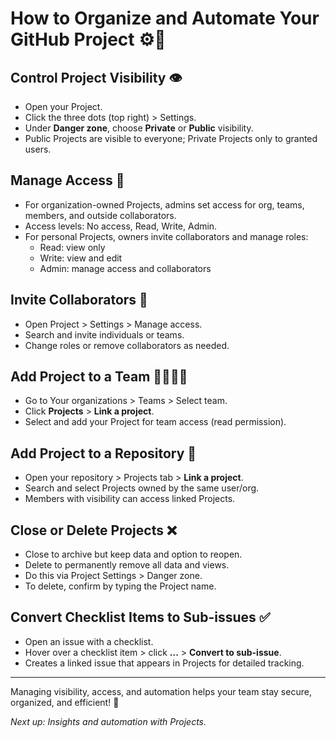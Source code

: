 # How to Organize and Automate Your GitHub Project ⚙️🤖

## Control Project Visibility 👁️
- Open your Project.
- Click the three dots (top right) > Settings.
- Under **Danger zone**, choose **Private** or **Public** visibility.
- Public Projects are visible to everyone; Private Projects only to granted users.

## Manage Access 🔐
- For organization-owned Projects, admins set access for org, teams, members, and outside collaborators.
- Access levels: No access, Read, Write, Admin.
- For personal Projects, owners invite collaborators and manage roles:
  - Read: view only
  - Write: view and edit
  - Admin: manage access and collaborators

## Invite Collaborators 👥
- Open Project > Settings > Manage access.
- Search and invite individuals or teams.
- Change roles or remove collaborators as needed.

## Add Project to a Team 👨‍👩‍👧‍👦
- Go to Your organizations > Teams > Select team.
- Click **Projects** > **Link a project**.
- Select and add your Project for team access (read permission).

## Add Project to a Repository 📂
- Open your repository > Projects tab > **Link a project**.
- Search and select Projects owned by the same user/org.
- Members with visibility can access linked Projects.

## Close or Delete Projects ❌
- Close to archive but keep data and option to reopen.
- Delete to permanently remove all data and views.
- Do this via Project Settings > Danger zone.
- To delete, confirm by typing the Project name.

## Convert Checklist Items to Sub-issues ✅
- Open an issue with a checklist.
- Hover over a checklist item > click **...** > **Convert to sub-issue**.
- Creates a linked issue that appears in Projects for detailed tracking.

---

Managing visibility, access, and automation helps your team stay secure, organized, and efficient! 🚀

_Next up: Insights and automation with Projects._
